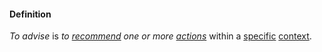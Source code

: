 #### Definition

*To advise* is *to [recommend](https://github.com/gcassel/Modular-Organization-Terminology/blob/master/terms/recommend.md) one or more [actions](https://github.com/gcassel/Modular-Organization-Terminology/blob/master/terms/act.md)* within a [specific](https://github.com/gcassel/Modular-Organization-Terminology/blob/master/terms/specific.md) [context](https://github.com/gcassel/Modular-Organization-Terminology/blob/master/terms/context.md).
